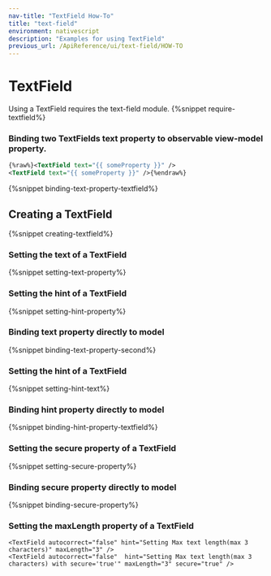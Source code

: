 ```yaml
---
nav-title: "TextField How-To"
title: "text-field"
environment: nativescript
description: "Examples for using TextField"
previous_url: /ApiReference/ui/text-field/HOW-TO
---
```

# TextField
Using a TextField requires the text-field module.
{%snippet require-textfield%}
### Binding two TextFields text property to observable view-model property.
```XML
{%raw%}<TextField text="{{ someProperty }}" />
<TextField text="{{ someProperty }}" />{%endraw%}
```
{%snippet binding-text-property-textfield%}
## Creating a TextField
{%snippet creating-textfield%}
### Setting the text of a TextField
{%snippet setting-text-property%}
### Setting the hint of a TextField
{%snippet setting-hint-property%}
### Binding text property directly to model
{%snippet binding-text-property-second%}
### Setting the hint of a TextField
{%snippet setting-hint-text%}
### Binding hint property directly to model
{%snippet binding-hint-property-textfield%}
### Setting the secure property of a TextField
{%snippet setting-secure-property%}
### Binding secure property directly to model
{%snippet binding-secure-property%}
### Setting the maxLength property of a TextField
```
<TextField autocorrect="false" hint="Setting Max text length(max 3 characters)" maxLength="3" />
<TextField autocorrect="false"  hint="Setting Max text length(max 3 characters) with secure='true'" maxLength="3" secure="true" />
```